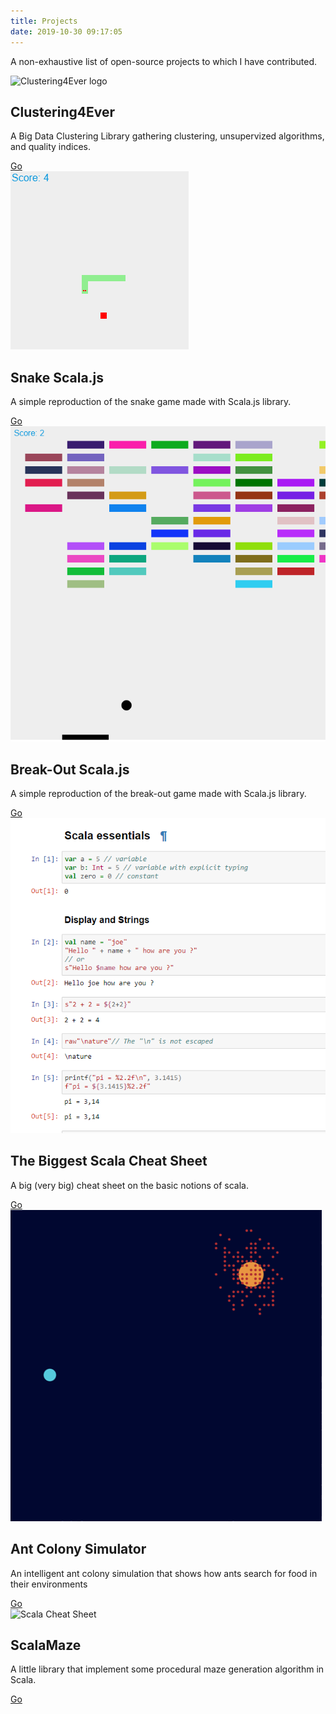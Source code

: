 ```yaml
---
title: Projects
date: 2019-10-30 09:17:05
---
```


A non-exhaustive list of open-source projects to which I have contributed.

<link rel="stylesheet" href="https://stackpath.bootstrapcdn.com/bootstrap/4.3.1/css/bootstrap.min.css" integrity="sha384-ggOyR0iXCbMQv3Xipma34MD+dH/1fQ784/j6cY/iJTQUOhcWr7x9JvoRxT2MZw1T" crossorigin="anonymous">

<script src="https://code.jquery.com/jquery-3.3.1.slim.min.js" integrity="sha384-q8i/X+965DzO0rT7abK41JStQIAqVgRVzpbzo5smXKp4YfRvH+8abtTE1Pi6jizo" crossorigin="anonymous"></script>
<script src="https://cdnjs.cloudflare.com/ajax/libs/popper.js/1.14.7/umd/popper.min.js" integrity="sha384-UO2eT0CpHqdSJQ6hJty5KVphtPhzWj9WO1clHTMGa3JDZwrnQq4sF86dIHNDz0W1" crossorigin="anonymous"></script>
<script src="https://stackpath.bootstrapcdn.com/bootstrap/4.3.1/js/bootstrap.min.js" integrity="sha384-JjSmVgyd0p3pXB1rRibZUAYoIIy6OrQ6VrjIEaFf/nJGzIxFDsf4x0xIM+B07jRM" crossorigin="anonymous"></script>

<link rel="stylesheet" href="../css/projects.css">


<div class="row">

  <div class="col-sm-6">
    <div class="card">
      <div class="img-hover-zoom img-hover-zoom--xyz">
        <img src="https://avatars1.githubusercontent.com/u/31044545?s=400&v=4" class="card-img-top" alt="Clustering4Ever logo">
      </div>
      <div class="card-body">
        <h2 class="card-title">Clustering4Ever</h2>
        <p class="card-text">A Big Data Clustering Library gathering clustering, unsupervized algorithms, and quality indices.</p>
        <a href="https://github.com/Clustering4Ever/Clustering4Ever" class="btn btn-primary btn-sm">Go</a>
      </div>
    </div>
  </div>

  <div class="col-sm-6 ">
    <div class="card">
    <div class="img-hover-zoom img-hover-zoom--xyz">
      <img src="../images/snake.png" class="card-img-top" alt="Snake">
      </div>
      <div class="card-body">
        <h2 class="card-title">Snake Scala.js</h2>
        <p class="card-text">A simple reproduction of the snake game made with Scala.js library.</p>
        <a href="https://riiswa.github.io/snake-scala.js/" class="btn btn-primary btn-sm">Go</a>
      </div>
    </div>
  </div>

  <div class="col-sm-6">
    <div class="card">
    <div class="img-hover-zoom img-hover-zoom--xyz">
      <img src="../images/breakout.png" class="card-img-top" alt="Break-out">
      </div>
      <div class="card-body">
        <h2 class="card-title">Break-Out Scala.js</h2>
        <p class="card-text">A simple reproduction of the break-out game made with Scala.js library.</p>
        <a href="https://riiswa.github.io/breakout-scala.js/" class="btn btn-primary btn-sm">Go</a>
      </div>
    </div>
  </div>

  <div class="col-sm-6">
    <div class="card">
    <div class="img-hover-zoom img-hover-zoom--xyz">
      <img src="../images/scala-cs.png" class="card-img-top" alt="Scala Cheat Sheet">
      </div>
      <div class="card-body">
        <h2 class="card-title">The Biggest Scala Cheat Sheet</h2>
        <p class="card-text">A big (very big) cheat sheet on the basic notions of scala.</p>
        <a href="https://riiswa.github.io/Scala-CheatSheet/" class="btn btn-primary btn-sm">Go</a>
      </div>
    </div>
  </div>

  <div class="col-sm-6">
    <div class="card">
    <div class="img-hover-zoom img-hover-zoom--xyz">
      <img src="https://github.com/riiswa/colony-ant-simulator/raw/master/screenshot.gif" class="card-img-top" alt="Scala Cheat Sheet">
      </div>
      <div class="card-body">
        <h2 class="card-title">Ant Colony Simulator</h2>
        <p class="card-text">An intelligent ant colony simulation that shows how ants search for food in their environments</p>
        <a href="https://github.com/riiswa/colony-ant-simulator" class="btn btn-primary btn-sm">Go</a>
      </div>
    </div>
  </div>

  <div class="col-sm-6">
    <div class="card">
    <div class="img-hover-zoom img-hover-zoom--xyz">
      <img src="https://user-images.githubusercontent.com/24685602/57581816-4a8e6e00-74bd-11e9-837e-4c288d382a47.gif" class="card-img-top" alt="Scala Cheat Sheet">
      </div>
      <div class="card-body">
        <h2 class="card-title">ScalaMaze</h2>
        <p class="card-text">A little library that implement some procedural maze generation algorithm in Scala.</p>
        <a href="https://github.com/riiswa/ScalaMaze" class="btn btn-primary btn-sm">Go</a>
      </div>
    </div>
  </div>
  


</div>


